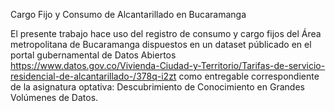 Cargo Fijo y Consumo de Alcantarillado en Bucaramanga

El presente trabajo hace uso del registro de consumo y cargo fijos del Área metropolitana de Bucaramanga dispuestos en un dataset públicado en el portal gubernamental de Datos Abiertos https://www.datos.gov.co/Vivienda-Ciudad-y-Territorio/Tarifas-de-servicio-residencial-de-alcantarillado-/378q-i2zt como entregable correspondiente de la asignatura optativa: Descubrimiento de Conocimiento en Grandes Volúmenes de Datos.
